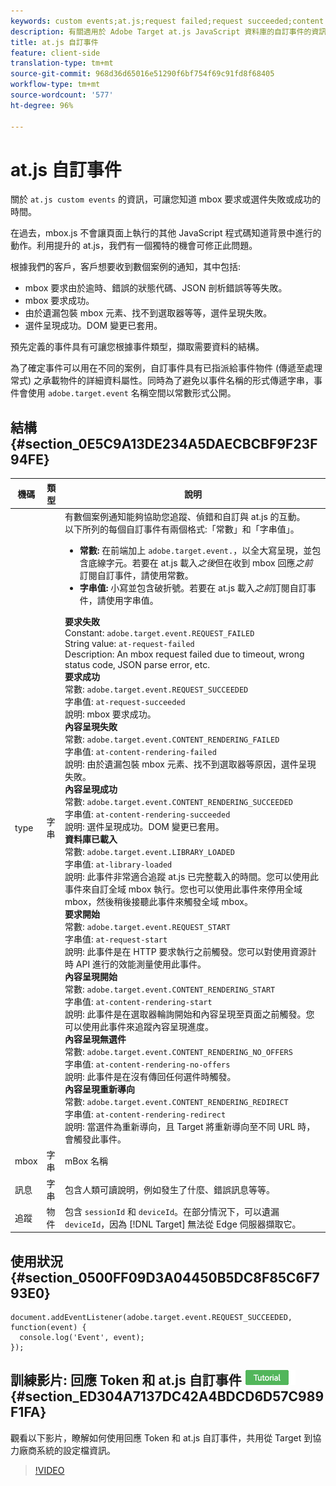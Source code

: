 ```yaml
---
keywords: custom events;at.js;request failed;request succeeded;content rendering failed;content rendering succeeded;library loaded;request start;content rendering start;content rendering no offers;content rendering rediret
description: 有關適用於 Adobe Target at.js JavaScript 資料庫的自訂事件的資訊。
title: at.js 自訂事件
feature: client-side
translation-type: tm+mt
source-git-commit: 968d36d65016e51290f6bf754f69c91fd8f68405
workflow-type: tm+mt
source-wordcount: '577'
ht-degree: 96%

---
```



# at.js 自訂事件

關於 `at.js custom events` 的資訊，可讓您知道 mbox 要求或選件失敗或成功的時間。

在過去，mbox.js 不會讓頁面上執行的其他 JavaScript 程式碼知道背景中進行的動作。利用提升的 at.js，我們有一個獨特的機會可修正此問題。

根據我們的客戶，客戶想要收到數個案例的通知，其中包括:

* mbox 要求由於逾時、錯誤的狀態代碼、JSON 剖析錯誤等等失敗。
* mbox 要求成功。
* 由於遺漏包裝 mbox 元素、找不到選取器等等，選件呈現失敗。
* 選件呈現成功。DOM 變更已套用。

預先定義的事件具有可讓您根據事件類型，擷取需要資料的結構。

為了確定事件可以用在不同的案例，自訂事件具有已指派給事件物件 (傳遞至處理常式) 之承載物件的詳細資料屬性。同時為了避免以事件名稱的形式傳遞字串，事件會使用 `adobe.target.event` 名稱空間以常數形式公開。

## 結構 {#section_0E5C9A13DE234A5DAECBCBF9F23F94FE}

| 機碼 | 類型 | 說明 |
|--- |--- |--- |
| type | 字串 | 有數個案例通知能夠協助您追蹤、偵錯和自訂與 at.js 的互動。<br>以下所列的每個自訂事件有兩個格式:「常數」和「字串值」。<ul><li>**常數:** 在前端加上 `adobe.target.event.`，以全大寫呈現，並包含底線字元。若要在 at.js 載入&#x200B;*之後*&#x200B;但在收到 mbox 回應&#x200B;*之前*&#x200B;訂閱自訂事件，請使用常數。</li><li>**字串值:** 小寫並包含破折號。若要在 at.js 載入&#x200B;*之前*&#x200B;訂閱自訂事件，請使用字串值。</li></ul>**要求失敗**<br> Constant: `adobe.target.event.REQUEST_FAILED`<br>String value: `at-request-failed`<br>Description: An mbox request failed due to timeout, wrong status code, JSON parse error, etc.<br>**要求成功**<br>&#x200B;常數: `adobe.target.event.REQUEST_SUCCEEDED`<br>字串值: `at-request-succeeded`<br>說明: mbox 要求成功。<br>**內容呈現失敗**<br>&#x200B;常數: `adobe.target.event.CONTENT_RENDERING_FAILED`<br>字串值: `at-content-rendering-failed`<br>說明: 由於遺漏包裝 mbox 元素、找不到選取器等原因，選件呈現失敗。<br>**內容呈現成功**<br>&#x200B;常數: `adobe.target.event.CONTENT_RENDERING_SUCCEEDED`<br>字串值: `at-content-rendering-succeeded`<br>說明: 選件呈現成功。DOM 變更已套用。<br>**資料庫已載入**<br>&#x200B;常數: `adobe.target.event.LIBRARY_LOADED`<br>字串值: `at-library-loaded`<br>說明: 此事件非常適合追蹤 at.js 已完整載入的時間。您可以使用此事件來自訂全域 mbox 執行。您也可以使用此事件來停用全域 mbox，然後稍後接聽此事件來觸發全域 mbox。<br>**要求開始**<br>&#x200B;常數: `adobe.target.event.REQUEST_START`<br>字串值: `at-request-start`<br>說明: 此事件是在 HTTP 要求執行之前觸發。您可以對使用資源計時 API 進行的效能測量使用此事件。<br>**內容呈現開始**<br>&#x200B;常數: `adobe.target.event.CONTENT_RENDERING_START`<br>字串值: `at-content-rendering-start`<br>說明: 此事件是在選取器輪詢開始和內容呈現至頁面之前觸發。您可以使用此事件來追蹤內容呈現進度。<br>**內容呈現無選件**<br>&#x200B;常數: `adobe.target.event.CONTENT_RENDERING_NO_OFFERS`<br>字串值: `at-content-rendering-no-offers`<br>說明: 此事件是在沒有傳回任何選件時觸發。<br>**內容呈現重新導向**<br>&#x200B;常數: `adobe.target.event.CONTENT_RENDERING_REDIRECT`<br>字串值: `at-content-rendering-redirect`<br>說明: 當選件為重新導向，且 Target 將重新導向至不同 URL 時，會觸發此事件。 |
| mbox | 字串 | mBox 名稱 |
| 訊息 | 字串 | 包含人類可讀說明，例如發生了什麼、錯誤訊息等等。 |
| 追蹤 | 物件 | 包含 `sessionId` 和 `deviceId`。在部分情況下，可以遺漏 `deviceId`，因為 [!DNL Target] 無法從 Edge 伺服器擷取它。 |

## 使用狀況 {#section_0500FF09D3A04450B5DC8F85C6F793E0}

```
document.addEventListener(adobe.target.event.REQUEST_SUCCEEDED, function(event) { 
  console.log('Event', event); 
});
```

## 訓練影片: 回應 Token 和 at.js 自訂事件 ![教學課程徽章](/help/assets/tutorial.png) {#section_ED304A7137DC42A4BDCD6D57C989F1FA}

觀看以下影片，瞭解如何使用回應 Token 和 at.js 自訂事件，共用從 Target 到協力廠商系統的設定檔資訊。

>[!VIDEO](https://video.tv.adobe.com/v/23253/)